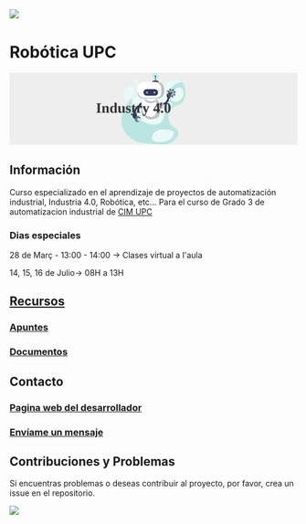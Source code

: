 <img src="https://user-images.githubusercontent.com/73097560/115834477-dbab4500-a447-11eb-908a-139a6edaec5c.gif">

# Robótica UPC
<a href="https://github.com/SKRTEEEEEE/upc">
<div align="center">
  <img  src="https://github.com/SKRTEEEEEE/upc/blob/main/Pictures/banner_robot.svg"
       alt="banner" />
</div>
</a>

## Información
Curso especializado en el aprendizaje de proyectos de automatización industrial, Industria 4.0, Robótica, etc... Para el curso de Grado 3 de automatizacion industrial de [CIM UPC](https://www.cimupc.org/)
### Dias especiales
28 de Març - 13:00 - 14:00 -> Clases virtual a l'aula

14, 15, 16 de Julio-> 08H a 13H

## [Recursos](https://github.com/SKRTEEEEEE/markdowns)
### [Apuntes](./Apuntes/README.md)
### [Documentos](./Documents/README.md)

## Contacto

### [Pagina web del desarrollador](https://profile-skrt.vercel.app)
### [Envíame un mensaje](mailto:adanreh.m@gmail.com)

## Contribuciones y Problemas

Si encuentras problemas o deseas contribuir al proyecto, por favor, crea un issue en el repositorio.

<img src="https://user-images.githubusercontent.com/73097560/115834477-dbab4500-a447-11eb-908a-139a6edaec5c.gif">